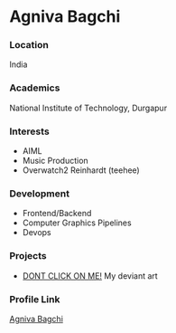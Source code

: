 # Agniva Bagchi

### Location

India

### Academics

National Institute of Technology, Durgapur

### Interests

- AIML
- Music Production
- Overwatch2 Reinhardt (teehee)

### Development

- Frontend/Backend
- Computer Graphics Pipelines
- Devops

### Projects

- [DONT CLICK ON ME!](https://www.deviantart.com/xqtree/) My deviant art

### Profile Link

[Agniva Bagchi](https://github.com/xQTREE)
